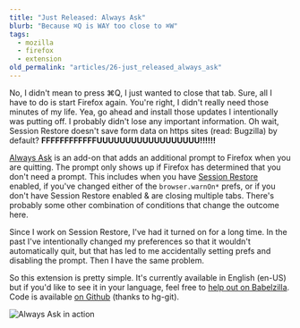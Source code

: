 ```yaml
---
title: "Just Released: Always Ask"
blurb: "Because ⌘Q is WAY too close to ⌘W"
tags:
  - mozilla
  - firefox
  - extension
old_permalink: "articles/26-just_released_always_ask"
---
```


No, I didn't mean to press ⌘Q, I just wanted to close that tab. Sure, all I have to do is start Firefox again. You're right, I didn't really need those minutes of my life. Yea, go ahead and install those updates I intentionally was putting off. I probably didn't lose any important information. Oh wait, Session Restore doesn't save form data on https sites (read: Bugzilla) by default? **FFFFFFFFFFFFUUUUUUUUUUUUUUUUUU!!!!!!**

[Always Ask](https://addons.mozilla.org/en-US/firefox/addon/55824/) is an add-on that adds an additional prompt to Firefox when you are quitting. The prompt only shows up if Firefox has determined that you don't need a prompt. This includes when you have [Session Restore](http://support.mozilla.com/en-US/kb/Session+Restore) enabled, if you've changed either of the `browser.warnOn*` prefs, or if you don't have Session Restore enabled & are closing multiple tabs. There's probably some other combination of conditions that change the outcome here.

Since I work on Session Restore, I've had it turned on for a long time. In the past I've intentionally changed my preferences so that it wouldn't automatically quit, but that has led to me accidentally setting prefs and disabling the prompt. Then I have the same problem.

So this extension is pretty simple. It's currently available in English (en-US) but if you'd like to see it in your language, feel free to [help out on Babelzilla](http://www.babelzilla.org/index.php?option=com_wts&extension=5271). Code is available [on Github](http://github.com/zpao/alwaysAsk) (thanks to hg-git).

![Always Ask in action](http://farm3.static.flickr.com/2682/4203971167_45d442d2eb.jpg)
